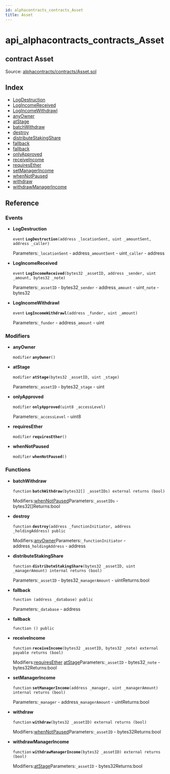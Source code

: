 ```yaml
---
id: alphacontracts_contracts_Asset
title: Asset
---
```


# api\_alphacontracts\_contracts\_Asset

## contract Asset

Source: [alphacontracts/contracts/Asset.sol](https://github.com/MyBitFoundation/MyBit-Network.tech//blob/v0.0.0/contracts/alphacontracts/contracts/Asset.sol)

## Index

* [LogDestruction](https://github.com/MyBitFoundation/MyBit-Network.tech/tree/9bb35f4e2608f44c29e1b398fa64e00a295d0ed2/docgen/docs/alphacontracts_contracts_Asset.html#LogDestruction)
* [LogIncomeReceived](https://github.com/MyBitFoundation/MyBit-Network.tech/tree/9bb35f4e2608f44c29e1b398fa64e00a295d0ed2/docgen/docs/alphacontracts_contracts_Asset.html#LogIncomeReceived)
* [LogIncomeWithdrawl](https://github.com/MyBitFoundation/MyBit-Network.tech/tree/9bb35f4e2608f44c29e1b398fa64e00a295d0ed2/docgen/docs/alphacontracts_contracts_Asset.html#LogIncomeWithdrawl)
* [anyOwner](https://github.com/MyBitFoundation/MyBit-Network.tech/tree/9bb35f4e2608f44c29e1b398fa64e00a295d0ed2/docgen/docs/alphacontracts_contracts_Asset.html#anyOwner)
* [atStage](https://github.com/MyBitFoundation/MyBit-Network.tech/tree/9bb35f4e2608f44c29e1b398fa64e00a295d0ed2/docgen/docs/alphacontracts_contracts_Asset.html#atStage)
* [batchWithdraw](https://github.com/MyBitFoundation/MyBit-Network.tech/tree/9bb35f4e2608f44c29e1b398fa64e00a295d0ed2/docgen/docs/alphacontracts_contracts_Asset.html#batchWithdraw)
* [destroy](https://github.com/MyBitFoundation/MyBit-Network.tech/tree/9bb35f4e2608f44c29e1b398fa64e00a295d0ed2/docgen/docs/alphacontracts_contracts_Asset.html#destroy)
* [distributeStakingShare](https://github.com/MyBitFoundation/MyBit-Network.tech/tree/9bb35f4e2608f44c29e1b398fa64e00a295d0ed2/docgen/docs/alphacontracts_contracts_Asset.html#distributeStakingShare)
* [fallback](https://github.com/MyBitFoundation/MyBit-Network.tech/tree/9bb35f4e2608f44c29e1b398fa64e00a295d0ed2/docgen/docs/alphacontracts_contracts_Asset.html)
* [fallback](https://github.com/MyBitFoundation/MyBit-Network.tech/tree/9bb35f4e2608f44c29e1b398fa64e00a295d0ed2/docgen/docs/alphacontracts_contracts_Asset.html)
* [onlyApproved](https://github.com/MyBitFoundation/MyBit-Network.tech/tree/9bb35f4e2608f44c29e1b398fa64e00a295d0ed2/docgen/docs/alphacontracts_contracts_Asset.html#onlyApproved)
* [receiveIncome](https://github.com/MyBitFoundation/MyBit-Network.tech/tree/9bb35f4e2608f44c29e1b398fa64e00a295d0ed2/docgen/docs/alphacontracts_contracts_Asset.html#receiveIncome)
* [requiresEther](https://github.com/MyBitFoundation/MyBit-Network.tech/tree/9bb35f4e2608f44c29e1b398fa64e00a295d0ed2/docgen/docs/alphacontracts_contracts_Asset.html#requiresEther)
* [setManagerIncome](https://github.com/MyBitFoundation/MyBit-Network.tech/tree/9bb35f4e2608f44c29e1b398fa64e00a295d0ed2/docgen/docs/alphacontracts_contracts_Asset.html#setManagerIncome)
* [whenNotPaused](https://github.com/MyBitFoundation/MyBit-Network.tech/tree/9bb35f4e2608f44c29e1b398fa64e00a295d0ed2/docgen/docs/alphacontracts_contracts_Asset.html#whenNotPaused)
* [withdraw](https://github.com/MyBitFoundation/MyBit-Network.tech/tree/9bb35f4e2608f44c29e1b398fa64e00a295d0ed2/docgen/docs/alphacontracts_contracts_Asset.html#withdraw)
* [withdrawManagerIncome](https://github.com/MyBitFoundation/MyBit-Network.tech/tree/9bb35f4e2608f44c29e1b398fa64e00a295d0ed2/docgen/docs/alphacontracts_contracts_Asset.html#withdrawManagerIncome)

## Reference

### Events

* **LogDestruction**

  `event` **`LogDestruction`**`(address _locationSent, uint _amountSent, address _caller)`

  Parameters:`_locationSent` - address`_amountSent` - uint`_caller` - address

* **LogIncomeReceived**

  `event` **`LogIncomeReceived`**`(bytes32 _assetID, address _sender, uint _amount, bytes32 _note)`

  Parameters:`_assetID` - bytes32`_sender` - address`_amount` - uint`_note` - bytes32

* **LogIncomeWithdrawl**

  `event` **`LogIncomeWithdrawl`**`(address _funder, uint _amount)`

  Parameters:`_funder` - address`_amount` - uint

### Modifiers

* **anyOwner**

  `modifier` **`anyOwner`**`()`

* **atStage**

  `modifier` **`atStage`**`(bytes32 _assetID, uint _stage)`

  Parameters:`_assetID` - bytes32`_stage` - uint

* **onlyApproved**

  `modifier` **`onlyApproved`**`(uint8 _accessLevel)`

  Parameters:`_accessLevel` - uint8

* **requiresEther**

  `modifier` **`requiresEther`**`()`

* **whenNotPaused**

  `modifier` **`whenNotPaused`**`()`

### Functions

* **batchWithdraw**

  `function` **`batchWithdraw`**`(bytes32[] _assetIDs) external returns (bool)`

  Modifiers:[whenNotPaused](https://github.com/MyBitFoundation/MyBit-Network.tech/tree/9bb35f4e2608f44c29e1b398fa64e00a295d0ed2/docgen/docs/alphacontracts_contracts_Asset.html#whenNotPaused)Parameters:`_assetIDs` - bytes32\[\]Returns:bool

* **destroy**

  `function` **`destroy`**`(address _functionInitiator, address _holdingAddress) public`

  Modifiers:[anyOwner](https://github.com/MyBitFoundation/MyBit-Network.tech/tree/9bb35f4e2608f44c29e1b398fa64e00a295d0ed2/docgen/docs/alphacontracts_contracts_Asset.html#anyOwner)Parameters:`_functionInitiator` - address`_holdingAddress` - address

* **distributeStakingShare**

  `function` **`distributeStakingShare`**`(bytes32 _assetID, uint _managerAmount) internal returns (bool)`

  Parameters:`_assetID` - bytes32`_managerAmount` - uintReturns:bool

* **fallback**

  `function (address _database) public`

  Parameters:`_database` - address

* **fallback**

  `function () public`

* **receiveIncome**

  `function` **`receiveIncome`**`(bytes32 _assetID, bytes32 _note) external payable returns (bool)`

  Modifiers:[requiresEther](https://github.com/MyBitFoundation/MyBit-Network.tech/tree/9bb35f4e2608f44c29e1b398fa64e00a295d0ed2/docgen/docs/alphacontracts_contracts_Asset.html#requiresEther) [atStage](https://github.com/MyBitFoundation/MyBit-Network.tech/tree/9bb35f4e2608f44c29e1b398fa64e00a295d0ed2/docgen/docs/alphacontracts_contracts_Asset.html#atStage)Parameters:`_assetID` - bytes32`_note` - bytes32Returns:bool

* **setManagerIncome**

  `function` **`setManagerIncome`**`(address _manager, uint _managerAmount) internal returns (bool)`

  Parameters:`_manager` - address`_managerAmount` - uintReturns:bool

* **withdraw**

  `function` **`withdraw`**`(bytes32 _assetID) external returns (bool)`

  Modifiers:[whenNotPaused](https://github.com/MyBitFoundation/MyBit-Network.tech/tree/9bb35f4e2608f44c29e1b398fa64e00a295d0ed2/docgen/docs/alphacontracts_contracts_Asset.html#whenNotPaused)Parameters:`_assetID` - bytes32Returns:bool

* **withdrawManagerIncome**

  `function` **`withdrawManagerIncome`**`(bytes32 _assetID) external returns (bool)`

  Modifiers:[atStage](https://github.com/MyBitFoundation/MyBit-Network.tech/tree/9bb35f4e2608f44c29e1b398fa64e00a295d0ed2/docgen/docs/alphacontracts_contracts_Asset.html#atStage)Parameters:`_assetID` - bytes32Returns:bool

